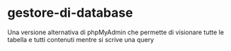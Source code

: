 # gestore-di-database
Una versione alternativa di phpMyAdmin che permette di visionare tutte le tabella e tutti contenuti mentre si scrive una query
